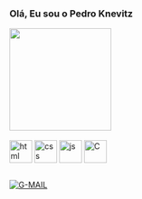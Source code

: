 ### Olá, Eu sou o Pedro Knevitz

<div>
  <a href="https://github.com/Knevitz">
    <img height = "180em" src="https://github-readme-stats.vercel.app/api/top-langs/?username=Knevitz&layout=compact&show_icons=true&theme=dark"></a>
</div>

<div style="display: inline_block"><br>
  <img align="center" alt="html" height="40" src="https://cdn.jsdelivr.net/gh/devicons/devicon/icons/html5/html5-original.svg"/>
  <img align="center" alt="css" height="40" src="https://cdn.jsdelivr.net/gh/devicons/devicon/icons/css3/css3-original.svg" />
  <img align="center" alt="js" height="40" src="https://cdn.jsdelivr.net/gh/devicons/devicon/icons/javascript/javascript-original.svg" />
  <img align="center" alt="C" height="40" src="https://cdn.jsdelivr.net/gh/devicons/devicon/icons/c/c-original.svg" />
</div>

##

[![G-MAIL](https://img.shields.io/badge/Gmail-D14836?style=for-the-badge&logo=gmail&logoColor=white)](mailto:pedroekpedroso@gmail.com)
